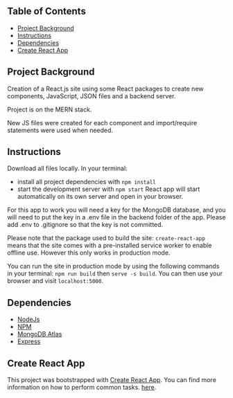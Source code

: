 ## Table of Contents

* [Project Background](#projectbackground)
* [Instructions](#instructions)
* [Dependencies](#dependencies)
* [Create React App](#createreactapp)

## Project Background

Creation of a React.js site using some React packages to create new components, JavaScript, JSON files and a backend server.

Project is on the MERN stack.

New JS files were created for each component and import/require statements were used when needed.

## Instructions

Download all files locally.
In your terminal:
* install all project dependencies with `npm install`
* start the development server with `npm start`
React app will start automatically on its own server and open in your browser.

For this app to work you will need a key for the MongoDB database, and you will need to put the key in a .env file in the backend folder of the app. Please add .env to .gitignore so that the key is not committed.

Please note that the package used to build the site: `create-react-app` means that the site comes with a pre-installed service worker to enable offline use. However this only works in production mode.

You can run the site in production mode by using the following commands in your terminal: `npm run build` then `serve -s build`. You can then use your browser and visit `localhost:5000`.

## Dependencies

* [NodeJs](https://nodejs.org/en/)
* [NPM](https://www.npmjs.com/)
* [MongoDB Atlas](https://www.mongodb.com/cloud/atlas)
* [Express](https://expressjs.com/)

## Create React App

This project was bootstrapped with [Create React App](https://github.com/facebookincubator/create-react-app). You can find more information on how to perform common tasks. [here](https://github.com/facebookincubator/create-react-app/blob/master/packages/react-scripts/template/README.md).
